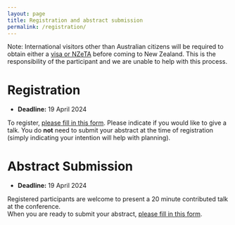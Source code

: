 ```yaml
---
layout: page
title: Registration and abstract submission
permalink: /registration/
---
```


Note: International visitors other than Australian citizens will be required to obtain either a [visa or NZeTA](https://www.immigration.govt.nz/new-zealand-visas/visas/visa/nzeta) before coming to New Zealand. This is the responsibility of the participant and we are unable to help with this process.

# Registration
- **Deadline:** 19 April 2024
  
To register, [please fill in this form](https://forms.gle/KMP2G1b9GTYRbh1cA). Please indicate if you would like to give a talk. You do **not** need to submit your abstract at the time of registration (simply indicating your intention will help with planning).<br>

# Abstract Submission
- **Deadline:** 19 April 2024

Registered participants are welcome to present a 20 minute contributed talk at the conference.<br>
When you are ready to submit your abstract, [please fill in this form](https://forms.gle/sXyHRwRFP22SYQ9r8).

